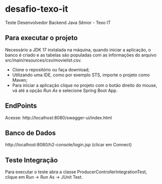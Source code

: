 # desafio-texo-it
Teste Desenvolvedor Backend Java Sênior - Texo IT

## Para executar o projeto
Necessário a JDK 17 instalada na máquina, quando iniciar a aplicação, o banco é criado e as tabelas são populadas com as informações do arquivo src/main/resources/csv/movielist.csv.
 -  Clone o repositório ou faça download;
 -  Utilizando uma IDE, como por exemplo STS, importe o projeto como Maven;
 -  Para iniciar a aplicação clique no projeto com o botão direito do mouse, vá até a opção *Run As* e selecione Spring Boot App.

## EndPoints
Acesse: http://localhost:8080/swagger-ui/index.html

## Banco de Dados
http://localhost:8080/h2-console/login.jsp
(clicar em Connect)

## Teste Integração
Para executar o teste abra a classe ProducerControllerIntegrationTest, clique em Run -> Run As -> JUnit Test. 




